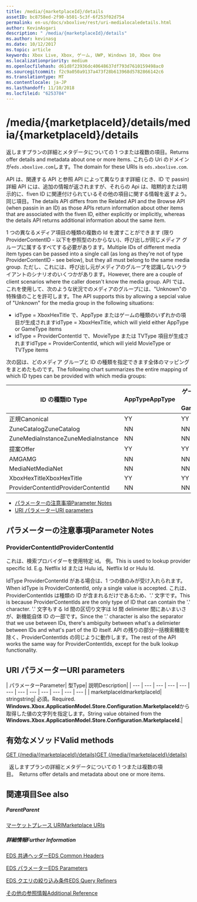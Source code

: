 ```yaml
---
title: /media/{marketplaceId}/details
assetID: bc8758ed-2f90-b501-5c3f-6f253f02d754
permalink: en-us/docs/xboxlive/rest/uri-medialocaledetails.html
author: KevinAsgari
description: " /media/{marketplaceId}/details"
ms.author: kevinasg
ms.date: 10/12/2017
ms.topic: article
keywords: Xbox Live, Xbox, ゲーム, UWP, Windows 10, Xbox One
ms.localizationpriority: medium
ms.openlocfilehash: d61d8f23936dc40648637df793d7610159498ac0
ms.sourcegitcommit: f2c9a050a9137a473f28b613968d5782866142c6
ms.translationtype: MT
ms.contentlocale: ja-JP
ms.lasthandoff: 11/10/2018
ms.locfileid: "6253784"
---
```

# <a name="mediamarketplaceiddetails"></a><span data-ttu-id="66a88-104">/media/{marketplaceId}/details</span><span class="sxs-lookup"><span data-stu-id="66a88-104">/media/{marketplaceId}/details</span></span>
<span data-ttu-id="66a88-105">返しますプランの詳細とメタデータについての 1 つまたは複数の項目。</span><span class="sxs-lookup"><span data-stu-id="66a88-105">Returns offer details and metadata about one or more items.</span></span> <span data-ttu-id="66a88-106">これらの Uri のドメインが`eds.xboxlive.com`します。</span><span class="sxs-lookup"><span data-stu-id="66a88-106">The domain for these URIs is `eds.xboxlive.com`.</span></span>
 
<span data-ttu-id="66a88-107">API は、関連する API と参照 API によって異なります詳細 (とき、ID で passin) 詳細 API には、追加の情報が返されますが、それらの Api は、暗黙的または明示的に、fiven ID に関連付けられているその他の項目に関する情報を返すよう。同じ項目。</span><span class="sxs-lookup"><span data-stu-id="66a88-107">The details API differs from the Related API and the Browse API (when passin in an ID) as those APIs return information about other items that are associated with the fiven ID, either explicitly or implicitly, whereas the details API returns additional information about the same item.</span></span>
 
<span data-ttu-id="66a88-108">1 つの異なるメディア項目の種類の複数の Id を渡すことができます (限り ProviderContentID - 以下を参照型のわからない)、呼び出しが同じメディア グループに属するすべてする必要があります。</span><span class="sxs-lookup"><span data-stu-id="66a88-108">Multiple IDs of different media item types can be passed into a single call (as long as they're not of type ProviderContentID - see below), but they all must belong to the same media group.</span></span> <span data-ttu-id="66a88-109">ただし、これには、呼び出し元がメディアのグループを認識しないクライアントのシナリオのいくつかがあります。</span><span class="sxs-lookup"><span data-stu-id="66a88-109">However, there are a couple of client scenarios where the caller doesn't know the media group.</span></span> <span data-ttu-id="66a88-110">API では、これを使用して、次のような状況でのメディアのグループには、"Unknown"の特殊値のことを許可します。</span><span class="sxs-lookup"><span data-stu-id="66a88-110">The API supports this by allowing a sepcial value of "Unknown" for the media group in the following situations:</span></span>
 
   * <span data-ttu-id="66a88-111">idType = XboxHexTitle で、AppType またはゲームの種類のいずれかの項目が生成されます</span><span class="sxs-lookup"><span data-stu-id="66a88-111">idType = XboxHexTitle, which will yield either AppType or GameType items</span></span>
   * <span data-ttu-id="66a88-112">idType = ProviderContentId で、MovieType または TVType 項目が生成されます</span><span class="sxs-lookup"><span data-stu-id="66a88-112">idType = ProviderContentId, which will yield MovieType or TVType items</span></span>
  
<span data-ttu-id="66a88-113">次の図は、どのメディア グループと ID の種類を指定できます全体のマッピングをまとめたものです。</span><span class="sxs-lookup"><span data-stu-id="66a88-113">The following chart summarizes the entire mapping of which ID types can be provided with which media groups:</span></span>
 
| <span data-ttu-id="66a88-114">ID の種類</span><span class="sxs-lookup"><span data-stu-id="66a88-114">ID Type</span></span>| <span data-ttu-id="66a88-115">AppType</span><span class="sxs-lookup"><span data-stu-id="66a88-115">AppType</span></span>| <span data-ttu-id="66a88-116">ゲームの種類</span><span class="sxs-lookup"><span data-stu-id="66a88-116">GameType</span></span>| <span data-ttu-id="66a88-117">MovieType</span><span class="sxs-lookup"><span data-stu-id="66a88-117">MovieType</span></span>| <span data-ttu-id="66a88-118">MusicArtistType</span><span class="sxs-lookup"><span data-stu-id="66a88-118">MusicArtistType</span></span>| <span data-ttu-id="66a88-119">MusicType</span><span class="sxs-lookup"><span data-stu-id="66a88-119">MusicType</span></span>| <span data-ttu-id="66a88-120">TVType</span><span class="sxs-lookup"><span data-stu-id="66a88-120">TVType</span></span>| <span data-ttu-id="66a88-121">WebVideoType</span><span class="sxs-lookup"><span data-stu-id="66a88-121">WebVideoType</span></span>| <span data-ttu-id="66a88-122">Unknown</span><span class="sxs-lookup"><span data-stu-id="66a88-122">Unknown</span></span>| 
| --- | --- | --- | --- | --- | --- | --- | --- | --- | 
| <span data-ttu-id="66a88-123">正規</span><span class="sxs-lookup"><span data-stu-id="66a88-123">Canonical</span></span>| <span data-ttu-id="66a88-124">Y</span><span class="sxs-lookup"><span data-stu-id="66a88-124">Y</span></span>| <span data-ttu-id="66a88-125">Y</span><span class="sxs-lookup"><span data-stu-id="66a88-125">Y</span></span>| <span data-ttu-id="66a88-126">Y</span><span class="sxs-lookup"><span data-stu-id="66a88-126">Y</span></span>| <span data-ttu-id="66a88-127">Y</span><span class="sxs-lookup"><span data-stu-id="66a88-127">Y</span></span>| <span data-ttu-id="66a88-128">Y</span><span class="sxs-lookup"><span data-stu-id="66a88-128">Y</span></span>| <span data-ttu-id="66a88-129">Y</span><span class="sxs-lookup"><span data-stu-id="66a88-129">Y</span></span>| <span data-ttu-id="66a88-130">Y</span><span class="sxs-lookup"><span data-stu-id="66a88-130">Y</span></span>| <span data-ttu-id="66a88-131">N</span><span class="sxs-lookup"><span data-stu-id="66a88-131">N</span></span>| 
| <span data-ttu-id="66a88-132">ZuneCatalog</span><span class="sxs-lookup"><span data-stu-id="66a88-132">ZuneCatalog</span></span>| <span data-ttu-id="66a88-133">N</span><span class="sxs-lookup"><span data-stu-id="66a88-133">N</span></span>| <span data-ttu-id="66a88-134">N</span><span class="sxs-lookup"><span data-stu-id="66a88-134">N</span></span>| <span data-ttu-id="66a88-135">Y</span><span class="sxs-lookup"><span data-stu-id="66a88-135">Y</span></span>| <span data-ttu-id="66a88-136">Y</span><span class="sxs-lookup"><span data-stu-id="66a88-136">Y</span></span>| <span data-ttu-id="66a88-137">Y</span><span class="sxs-lookup"><span data-stu-id="66a88-137">Y</span></span>| <span data-ttu-id="66a88-138">Y</span><span class="sxs-lookup"><span data-stu-id="66a88-138">Y</span></span>| <span data-ttu-id="66a88-139">N</span><span class="sxs-lookup"><span data-stu-id="66a88-139">N</span></span>| <span data-ttu-id="66a88-140">N</span><span class="sxs-lookup"><span data-stu-id="66a88-140">N</span></span>| 
| <span data-ttu-id="66a88-141">ZuneMediaInstance</span><span class="sxs-lookup"><span data-stu-id="66a88-141">ZuneMediaInstance</span></span>| <span data-ttu-id="66a88-142">N</span><span class="sxs-lookup"><span data-stu-id="66a88-142">N</span></span>| <span data-ttu-id="66a88-143">N</span><span class="sxs-lookup"><span data-stu-id="66a88-143">N</span></span>| <span data-ttu-id="66a88-144">Y</span><span class="sxs-lookup"><span data-stu-id="66a88-144">Y</span></span>| <span data-ttu-id="66a88-145">N</span><span class="sxs-lookup"><span data-stu-id="66a88-145">N</span></span>| <span data-ttu-id="66a88-146">Y</span><span class="sxs-lookup"><span data-stu-id="66a88-146">Y</span></span>| <span data-ttu-id="66a88-147">Y</span><span class="sxs-lookup"><span data-stu-id="66a88-147">Y</span></span>| <span data-ttu-id="66a88-148">N</span><span class="sxs-lookup"><span data-stu-id="66a88-148">N</span></span>| <span data-ttu-id="66a88-149">N</span><span class="sxs-lookup"><span data-stu-id="66a88-149">N</span></span>| 
| <span data-ttu-id="66a88-150">提案</span><span class="sxs-lookup"><span data-stu-id="66a88-150">Offer</span></span>| <span data-ttu-id="66a88-151">Y</span><span class="sxs-lookup"><span data-stu-id="66a88-151">Y</span></span>| <span data-ttu-id="66a88-152">Y</span><span class="sxs-lookup"><span data-stu-id="66a88-152">Y</span></span>| <span data-ttu-id="66a88-153">Y</span><span class="sxs-lookup"><span data-stu-id="66a88-153">Y</span></span>| <span data-ttu-id="66a88-154">N</span><span class="sxs-lookup"><span data-stu-id="66a88-154">N</span></span>| <span data-ttu-id="66a88-155">Y</span><span class="sxs-lookup"><span data-stu-id="66a88-155">Y</span></span>| <span data-ttu-id="66a88-156">Y</span><span class="sxs-lookup"><span data-stu-id="66a88-156">Y</span></span>| <span data-ttu-id="66a88-157">N</span><span class="sxs-lookup"><span data-stu-id="66a88-157">N</span></span>| <span data-ttu-id="66a88-158">N</span><span class="sxs-lookup"><span data-stu-id="66a88-158">N</span></span>| 
| <span data-ttu-id="66a88-159">AMG</span><span class="sxs-lookup"><span data-stu-id="66a88-159">AMG</span></span>| <span data-ttu-id="66a88-160">N</span><span class="sxs-lookup"><span data-stu-id="66a88-160">N</span></span>| <span data-ttu-id="66a88-161">N</span><span class="sxs-lookup"><span data-stu-id="66a88-161">N</span></span>| <span data-ttu-id="66a88-162">N</span><span class="sxs-lookup"><span data-stu-id="66a88-162">N</span></span>| <span data-ttu-id="66a88-163">N</span><span class="sxs-lookup"><span data-stu-id="66a88-163">N</span></span>| <span data-ttu-id="66a88-164">Y</span><span class="sxs-lookup"><span data-stu-id="66a88-164">Y</span></span>| <span data-ttu-id="66a88-165">N</span><span class="sxs-lookup"><span data-stu-id="66a88-165">N</span></span>| <span data-ttu-id="66a88-166">N</span><span class="sxs-lookup"><span data-stu-id="66a88-166">N</span></span>| <span data-ttu-id="66a88-167">N</span><span class="sxs-lookup"><span data-stu-id="66a88-167">N</span></span>| 
| <span data-ttu-id="66a88-168">MediaNet</span><span class="sxs-lookup"><span data-stu-id="66a88-168">MediaNet</span></span>| <span data-ttu-id="66a88-169">N</span><span class="sxs-lookup"><span data-stu-id="66a88-169">N</span></span>| <span data-ttu-id="66a88-170">N</span><span class="sxs-lookup"><span data-stu-id="66a88-170">N</span></span>| <span data-ttu-id="66a88-171">N</span><span class="sxs-lookup"><span data-stu-id="66a88-171">N</span></span>| <span data-ttu-id="66a88-172">N</span><span class="sxs-lookup"><span data-stu-id="66a88-172">N</span></span>| <span data-ttu-id="66a88-173">Y</span><span class="sxs-lookup"><span data-stu-id="66a88-173">Y</span></span>| <span data-ttu-id="66a88-174">N</span><span class="sxs-lookup"><span data-stu-id="66a88-174">N</span></span>| <span data-ttu-id="66a88-175">N</span><span class="sxs-lookup"><span data-stu-id="66a88-175">N</span></span>| <span data-ttu-id="66a88-176">N</span><span class="sxs-lookup"><span data-stu-id="66a88-176">N</span></span>| 
| <span data-ttu-id="66a88-177">XboxHexTitle</span><span class="sxs-lookup"><span data-stu-id="66a88-177">XboxHexTitle</span></span>| <span data-ttu-id="66a88-178">Y</span><span class="sxs-lookup"><span data-stu-id="66a88-178">Y</span></span>| <span data-ttu-id="66a88-179">Y</span><span class="sxs-lookup"><span data-stu-id="66a88-179">Y</span></span>| <span data-ttu-id="66a88-180">N</span><span class="sxs-lookup"><span data-stu-id="66a88-180">N</span></span>| <span data-ttu-id="66a88-181">N</span><span class="sxs-lookup"><span data-stu-id="66a88-181">N</span></span>| <span data-ttu-id="66a88-182">N</span><span class="sxs-lookup"><span data-stu-id="66a88-182">N</span></span>| <span data-ttu-id="66a88-183">N</span><span class="sxs-lookup"><span data-stu-id="66a88-183">N</span></span>| <span data-ttu-id="66a88-184">N</span><span class="sxs-lookup"><span data-stu-id="66a88-184">N</span></span>| <span data-ttu-id="66a88-185">Y</span><span class="sxs-lookup"><span data-stu-id="66a88-185">Y</span></span>| 
| <span data-ttu-id="66a88-186">ProviderContentId</span><span class="sxs-lookup"><span data-stu-id="66a88-186">ProviderContentId</span></span>| <span data-ttu-id="66a88-187">N</span><span class="sxs-lookup"><span data-stu-id="66a88-187">N</span></span>| <span data-ttu-id="66a88-188">N</span><span class="sxs-lookup"><span data-stu-id="66a88-188">N</span></span>| <span data-ttu-id="66a88-189">Y</span><span class="sxs-lookup"><span data-stu-id="66a88-189">Y</span></span>| <span data-ttu-id="66a88-190">N</span><span class="sxs-lookup"><span data-stu-id="66a88-190">N</span></span>| <span data-ttu-id="66a88-191">N</span><span class="sxs-lookup"><span data-stu-id="66a88-191">N</span></span>| <span data-ttu-id="66a88-192">Y</span><span class="sxs-lookup"><span data-stu-id="66a88-192">Y</span></span>| <span data-ttu-id="66a88-193">N</span><span class="sxs-lookup"><span data-stu-id="66a88-193">N</span></span>| <span data-ttu-id="66a88-194">Y</span><span class="sxs-lookup"><span data-stu-id="66a88-194">Y</span></span>| 
 
  * [<span data-ttu-id="66a88-195">パラメーターの注意事項</span><span class="sxs-lookup"><span data-stu-id="66a88-195">Parameter Notes</span></span>](#ID4EEH)
  * [<span data-ttu-id="66a88-196">URI パラメーター</span><span class="sxs-lookup"><span data-stu-id="66a88-196">URI parameters</span></span>](#ID4EUH)
 
<a id="ID4EEH"></a>

 
## <a name="parameter-notes"></a><span data-ttu-id="66a88-197">パラメーターの注意事項</span><span class="sxs-lookup"><span data-stu-id="66a88-197">Parameter Notes</span></span>
 
<a id="ID4EIH"></a>

 
### <a name="providercontentid"></a><span data-ttu-id="66a88-198">ProviderContentId</span><span class="sxs-lookup"><span data-stu-id="66a88-198">ProviderContentId</span></span>
 
<span data-ttu-id="66a88-199">これは、検索プロバイダーを使用特定 id。 例。</span><span class="sxs-lookup"><span data-stu-id="66a88-199">This is used to lookup provider specific Id. E.g.</span></span> <span data-ttu-id="66a88-200">Netflix Id または Hulu id。</span><span class="sxs-lookup"><span data-stu-id="66a88-200">Netflix Id or Hulu Id.</span></span>
 
<span data-ttu-id="66a88-201">IdType ProviderContentId がある場合は、1 つの値のみが受け入れられます。</span><span class="sxs-lookup"><span data-stu-id="66a88-201">When idType is ProviderContentId, only a single value is accepted.</span></span> <span data-ttu-id="66a88-202">これは、ProviderContentIds は種類の ID が含まれるだけであるため、'.' 文字です。</span><span class="sxs-lookup"><span data-stu-id="66a88-202">This is because ProviderContentIds are the only type of ID that can contain the '.' character.</span></span> <span data-ttu-id="66a88-203">'.' 文字もする Id 間の区切り文字は Id 間 delimieter 間にあいまいさが、新機能自体 ID の一部です。</span><span class="sxs-lookup"><span data-stu-id="66a88-203">Since the '.' character is also the separator that we use between IDs, there's ambiguity between what's a delimieter between IDs and what's part of the ID itself.</span></span> <span data-ttu-id="66a88-204">API の残りの部分一括検索機能を除く、ProviderContentIds の同じように動作します。</span><span class="sxs-lookup"><span data-stu-id="66a88-204">The rest of the API works the same way for ProviderContentIds, except for the bulk lookup functionality.</span></span>
   
<a id="ID4EUH"></a>

 
## <a name="uri-parameters"></a><span data-ttu-id="66a88-205">URI パラメーター</span><span class="sxs-lookup"><span data-stu-id="66a88-205">URI parameters</span></span>
 
| <span data-ttu-id="66a88-206">パラメーター</span><span class="sxs-lookup"><span data-stu-id="66a88-206">Parameter</span></span>| <span data-ttu-id="66a88-207">型</span><span class="sxs-lookup"><span data-stu-id="66a88-207">Type</span></span>| <span data-ttu-id="66a88-208">説明</span><span class="sxs-lookup"><span data-stu-id="66a88-208">Description</span></span>| 
| --- | --- | --- | --- | --- | --- | --- | --- | --- | --- | --- | --- | 
| <span data-ttu-id="66a88-209">marketplaceId</span><span class="sxs-lookup"><span data-stu-id="66a88-209">marketplaceId</span></span>| <span data-ttu-id="66a88-210">string</span><span class="sxs-lookup"><span data-stu-id="66a88-210">string</span></span>| <span data-ttu-id="66a88-211">必須。</span><span class="sxs-lookup"><span data-stu-id="66a88-211">Required.</span></span> <span data-ttu-id="66a88-212"><b>Windows.Xbox.ApplicationModel.Store.Configuration.MarketplaceId</b>から取得した値の文字列を指定します。</span><span class="sxs-lookup"><span data-stu-id="66a88-212">String value obtained from the <b>Windows.Xbox.ApplicationModel.Store.Configuration.MarketplaceId</b>.</span></span>| 
  
<a id="ID4EWAAC"></a>

 
## <a name="valid-methods"></a><span data-ttu-id="66a88-213">有効なメソッド</span><span class="sxs-lookup"><span data-stu-id="66a88-213">Valid methods</span></span>

[<span data-ttu-id="66a88-214">GET (/media/{marketplaceId}/details)</span><span class="sxs-lookup"><span data-stu-id="66a88-214">GET (/media/{marketplaceId}/details)</span></span>](uri-medialocaledetailsget.md)

<span data-ttu-id="66a88-215">&nbsp;&nbsp;返しますプランの詳細とメタデータについての 1 つまたは複数の項目。</span><span class="sxs-lookup"><span data-stu-id="66a88-215">&nbsp;&nbsp;Returns offer details and metadata about one or more items.</span></span> 
 
<a id="ID4EABAC"></a>

 
## <a name="see-also"></a><span data-ttu-id="66a88-216">関連項目</span><span class="sxs-lookup"><span data-stu-id="66a88-216">See also</span></span>
 
<a id="ID4ECBAC"></a>

 
##### <a name="parent"></a><span data-ttu-id="66a88-217">Parent</span><span class="sxs-lookup"><span data-stu-id="66a88-217">Parent</span></span> 

[<span data-ttu-id="66a88-218">マーケットプレース URI</span><span class="sxs-lookup"><span data-stu-id="66a88-218">Marketplace URIs</span></span>](atoc-reference-marketplace.md)

  
<a id="ID4EMBAC"></a>

 
##### <a name="further-information"></a><span data-ttu-id="66a88-219">詳細情報</span><span class="sxs-lookup"><span data-stu-id="66a88-219">Further Information</span></span> 

[<span data-ttu-id="66a88-220">EDS 共通ヘッダー</span><span class="sxs-lookup"><span data-stu-id="66a88-220">EDS Common Headers</span></span>](../../additional/edscommonheaders.md)

 [<span data-ttu-id="66a88-221">EDS パラメーター</span><span class="sxs-lookup"><span data-stu-id="66a88-221">EDS Parameters</span></span>](../../additional/edsparameters.md)

 [<span data-ttu-id="66a88-222">EDS クエリの絞り込み条件</span><span class="sxs-lookup"><span data-stu-id="66a88-222">EDS Query Refiners</span></span>](../../additional/edsqueryrefiners.md)

 [<span data-ttu-id="66a88-223">その他の参照情報</span><span class="sxs-lookup"><span data-stu-id="66a88-223">Additional Reference</span></span>](../../additional/atoc-xboxlivews-reference-additional.md)

   